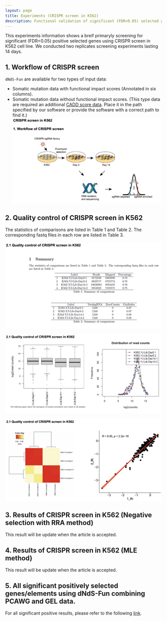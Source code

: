 ```yaml
---
layout: page
title: Experiments (CRISPR screen in K562)
description: Functional validation of significant (FDR<0.05) selected genes using CRISPR screen in K562
---
```

This experiments information shows a breif primaryly screening for significant (FDR<0.05) positive selected genes using CRISPR screen in K562 cell line. We conducted two replicates screening experiments lasting 14 days.


## 1. Workflow of CRISPR screen 
`dNdS-Fun` are available for two types of input data:
- Somatic mutation data with functional impact scores (Annotated in six columns).
- Somatic mutation data without functional impact scores. (This type data are required an additional [CADD score data](https://jianyanglab.github.io/dNdS-Fun/documentation/03_data.html). Place it in the path specified by our software or provide the software with a correct path to find it.) 
![Example_Pie](Workflow_of_CRISPR_screen.png)


## 2. Quality control of CRISPR screen in K562
The statistics of comparisons are listed in Table 1 and Table 2. The corresponding fastq files in each row are listed in Table 3.

![Example_Pie](Quality_Control_1.png)

![Example_Pie](Quality_Control_2.png)

![Example_Pie](Quality_Control_3.png)

## 3. Results of CRISPR screen in K562 (Negative selection with RRA method)
This result will be update when the article is accepted.


## 4. Results of CRISPR screen in K562 (MLE method) 
This result will be update when the article is accepted.


## 5. All significant positively selected genes/elements using dNdS-Fun combining PCAWG and GEL data.
For all significant positive results, please refer to the following [link](https://jianyanglab.github.io/dNdS-Fun/documentation/06_dNdS-FunDrivers.html).

